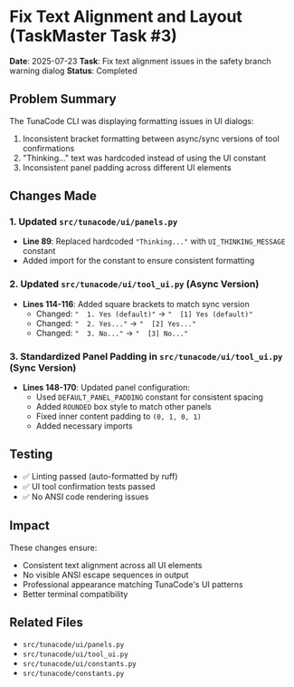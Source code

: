 # Fix Text Alignment and Layout (TaskMaster Task #3)

**Date**: 2025-07-23
**Task**: Fix text alignment issues in the safety branch warning dialog
**Status**: Completed

## Problem Summary
The TunaCode CLI was displaying formatting issues in UI dialogs:
1. Inconsistent bracket formatting between async/sync versions of tool confirmations
2. "Thinking..." text was hardcoded instead of using the UI constant
3. Inconsistent panel padding across different UI elements

## Changes Made

### 1. Updated `src/tunacode/ui/panels.py`
- **Line 89**: Replaced hardcoded `"Thinking..."` with `UI_THINKING_MESSAGE` constant
- Added import for the constant to ensure consistent formatting

### 2. Updated `src/tunacode/ui/tool_ui.py` (Async Version)
- **Lines 114-116**: Added square brackets to match sync version
  - Changed: `"  1. Yes (default)"` → `"  [1] Yes (default)"`
  - Changed: `"  2. Yes..."` → `"  [2] Yes..."`
  - Changed: `"  3. No..."` → `"  [3] No..."`

### 3. Standardized Panel Padding in `src/tunacode/ui/tool_ui.py` (Sync Version)
- **Lines 148-170**: Updated panel configuration:
  - Used `DEFAULT_PANEL_PADDING` constant for consistent spacing
  - Added `ROUNDED` box style to match other panels
  - Fixed inner content padding to `(0, 1, 0, 1)`
  - Added necessary imports

## Testing
- ✅ Linting passed (auto-formatted by ruff)
- ✅ UI tool confirmation tests passed
- ✅ No ANSI code rendering issues

## Impact
These changes ensure:
- Consistent text alignment across all UI elements
- No visible ANSI escape sequences in output
- Professional appearance matching TunaCode's UI patterns
- Better terminal compatibility

## Related Files
- `src/tunacode/ui/panels.py`
- `src/tunacode/ui/tool_ui.py`
- `src/tunacode/ui/constants.py`
- `src/tunacode/constants.py`
